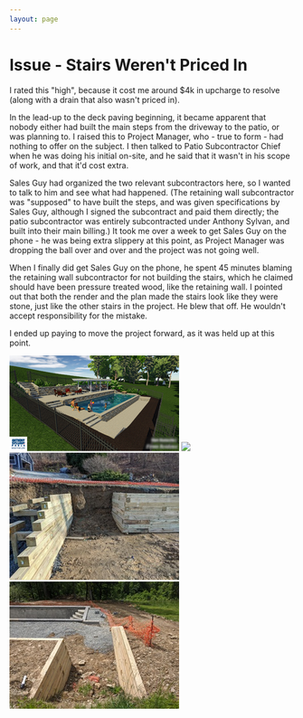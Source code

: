 ```yaml
---
layout: page
---
```


# Issue - Stairs Weren't Priced In

I rated this "high", because it cost me around $4k in upcharge to resolve (along with a drain that also wasn't priced in). 

In the lead-up to the deck paving beginning, it became apparent that nobody either had built the main steps from the driveway to the patio, or was planning to. I raised this to Project Manager, who - true to form - had nothing to offer on the subject. I then talked to Patio Subcontractor Chief when he was doing his initial on-site, and he said that it wasn't in his scope of work, and that it'd cost extra. 

Sales Guy had organized the two relevant subcontractors here, so I wanted to talk to him and see what had happened. (The retaining wall subcontractor was "supposed" to have built the steps, and was given specifications by Sales Guy, although I signed the subcontract and paid them directly; the patio subcontractor was entirely subcontracted under Anthony Sylvan, and built into their main billing.) It took me over a week to get Sales Guy on the phone - he was being extra slippery at this point, as Project Manager was dropping the ball over and over and the project was not going well. 

When I finally did get Sales Guy on the phone, he spent 45 minutes blaming the retaining wall subcontractor for not building the stairs, which he claimed should have been pressure treated wood, like the retaining wall. I pointed out that both the render and the plan made the stairs look like they were stone, just like the other stairs in the project. He blew that off. He wouldn't accept responsibility for the mistake.

I ended up paying to move the project forward, as it was held up at this point.

<a data-fancybox="stairs" href="images/00-render5.jpg"><img src="images/small/00-render5.jpg"></a>
<a data-fancybox="stairs" href="images/00-plan3.jpg"><img src="images/small/00-plan3.jpg"></a>
<a data-fancybox="stairs" href="images/03-excavation2c.jpg"><img src="images/small/03-excavation2c.jpg"></a>
<a data-fancybox="stairs" href="images/07-stairs1.jpg"><img src="images/small/07-stairs1.jpg"></a>


